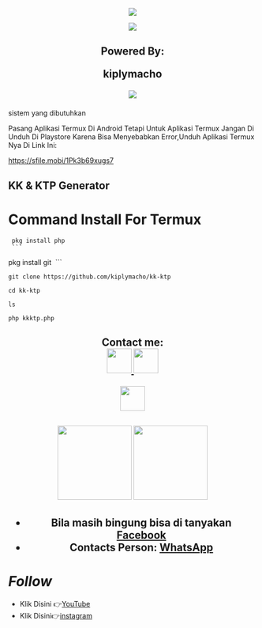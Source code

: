 <p align="center">
<img src="https://readme-typing-svg.herokuapp.com?color=%2336BCF7&center=true&vCenter=true&lines=Channel+YouTube+@km7ujuh" />
</p>
<p align="center">
<img src="https://readme-typing-svg.herokuapp.com?color=%2336BCF7&center=true&vCenter=true&lines=K+I+P+L+Y+M+A+C+H+O" />
</p>
<h2 align="center">
Powered By:
  
kiplymacho

<img src="https://img.shields.io/badge/Version-1.0.0-blue.svg"></h2>

</p> 

sistem yang dibutuhkan 

Pasang Aplikasi Termux Di Android Tetapi Untuk Aplikasi Termux Jangan Di Unduh Di Playstore Karena Bisa Menyebabkan Error,Unduh Aplikasi Termux Nya Di Link Ini:

https://sfile.mobi/1Pk3b69xugs7

## KK & KTP Generator
# Command Install For Termux
 ```
 pkg install php
 ```
 ```
 pkg install git
 ```
 ```
git clone https://github.com/kiplymacho/kk-ktp
```
```
cd kk-ktp
```
```
ls
```
```
php kkktp.php
```

</p>
<div height='45' align="center">
<h2>Contact me: <br>
<a href="https://github.com/kiplymacho"> <img src="https://cdn.jsdelivr.net/npm/simple-icons@3.0.1/icons/github.svg" height='50'> </a>
<a href="https://facebook.com/kiplymachobanjar"> <img src="https://cdn.jsdelivr.net/npm/simple-icons@3.0.1/icons/facebook.svg" height='50'> </a>
  
<a href="https://paypal.me/kiplymacho"> <img src="https://cdn.trakteer.id/images/embed/trbtn-red-6.png" height='50'> </a>
</h2>
</div>
<h2 align="center">
<img height=150 src="https://github-readme-stats.vercel.app/api/top-langs/?username=kiplymacho&layout=compact&theme=dark">
<img height=150 src="https://github-readme-stats.vercel.app/api?username=kiplymacho&count_private=true&show_icons=true&theme=dark">
<h2 align="center">

- Bila masih bingung bisa di tanyakan 
 [Facebook](https://www.facebook.com/httpcustomkiplymacho/)
- Contacts Person: [WhatsApp](https://wa.me/6285751032225)

# _Follow_
- Klik Disini 👉[YouTube](https://www.youtube.com/@km7ujuh)
- Klik Disini👉[instagram](https://instagram.com/kiplymacho)
